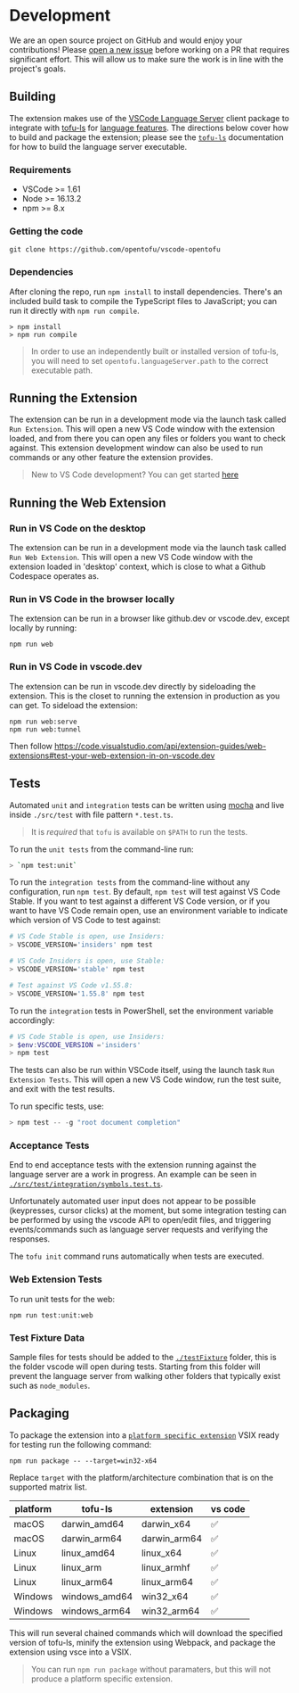 # Development

We are an open source project on GitHub and would enjoy your contributions! Please [open a new issue](https://github.com/opentofu/vscode-opentofu/issues) before working on a PR that requires significant effort. This will allow us to make sure the work is in line with the project's goals.

## Building

The extension makes use of the [VSCode Language Server](https://github.com/Microsoft/vscode-languageserver-node) client package to integrate with [tofu-ls](https://github.com/opentofu/tofu-ls) for [language features](https://code.visualstudio.com/api/language-extensions/programmatic-language-features). The directions below cover how to build and package the extension; please see the [`tofu-ls`](https://github.com/opentofu/tofu-ls) documentation for how to build the language server executable.

### Requirements

- VSCode >= 1.61
- Node >= 16.13.2
- npm >= 8.x

### Getting the code

```
git clone https://github.com/opentofu/vscode-opentofu
```

### Dependencies

After cloning the repo, run `npm install` to install dependencies. There's an included build task to compile the TypeScript files to JavaScript; you can run it directly with `npm run compile`.

```
> npm install
> npm run compile
```

> In order to use an independently built or installed version of tofu-ls, you will need to set `opentofu.languageServer.path` to the correct executable path.

## Running the Extension

The extension can be run in a development mode via the launch task called `Run Extension`. This will open a new VS Code window with the extension loaded, and from there you can open any files or folders you want to check against. This extension development window can also be used to run commands or any other feature the extension provides.

> New to VS Code development? You can get started [here](https://code.visualstudio.com/api/get-started/your-first-extension)

## Running the Web Extension

### Run in VS Code on the desktop

The extension can be run in a development mode via the launch task called `Run Web Extension`. This will open a new VS Code window with the extension loaded in 'desktop' context, which is close to what a Github Codespace operates as.

### Run in VS Code in the browser locally


The extension can be run in a browser like github.dev or vscode.dev, except locally by running:

```
npm run web
```

### Run in VS Code in vscode.dev

The extension can be run in vscode.dev directly by sideloading the extension. This is the closet to running the extension in production as you can get. To sideload the extension:

```
npm run web:serve
npm run web:tunnel
```

Then follow https://code.visualstudio.com/api/extension-guides/web-extensions#test-your-web-extension-in-on-vscode.dev

## Tests

Automated `unit` and `integration` tests can be written using [mocha](https://mochajs.org) and live inside `./src/test` with file pattern `*.test.ts`.

> It is *required* that `tofu` is available on `$PATH` to run the tests.

To run the `unit tests` from the command-line run:

```bash
> `npm test:unit`
```

To run the `integration tests` from the command-line without any configuration, run `npm test`. By default, `npm test` will test against VS Code Stable. If you want to test against a different VS Code version, or if you want to have VS Code remain open, use an environment variable to indicate which version of VS Code to test against:

```bash
# VS Code Stable is open, use Insiders:
> VSCODE_VERSION='insiders' npm test

# VS Code Insiders is open, use Stable:
> VSCODE_VERSION='stable' npm test

# Test against VS Code v1.55.8:
> VSCODE_VERSION='1.55.8' npm test
```

To run the `integration` tests in PowerShell, set the environment variable accordingly:

```powershell
# VS Code Stable is open, use Insiders:
> $env:VSCODE_VERSION ='insiders'
> npm test
```

The tests can also be run within VSCode itself, using the launch task `Run Extension Tests`. This will open a new VS Code window, run the test suite, and exit with the test results.

To run specific tests, use:


```powershell
> npm test -- -g "root document completion"
```


### Acceptance Tests

End to end acceptance tests with the extension running against the language server are a work in progress. An example can be seen in [`./src/test/integration/symbols.test.ts`](src/test/integration/symbols.test.ts).

Unfortunately automated user input does not appear to be possible (keypresses, cursor clicks) at the moment, but some integration testing can be performed by using the vscode API to open/edit files, and triggering events/commands such as language server requests and verifying the responses.

The `tofu init` command runs automatically when tests are executed.

### Web Extension Tests


To run unit tests for the web:

```
npm run test:unit:web
```

### Test Fixture Data

Sample files for tests should be added to the [`./testFixture`](testFixture/) folder, this is the folder vscode will open during tests. Starting from this folder will prevent the language server from walking other folders that typically exist such as `node_modules`.


## Packaging

To package the extension into a [`platform specific extension`](https://code.visualstudio.com/api/working-with-extensions/publishing-extension#platformspecific-extensions) VSIX ready for testing run the following command:

```
npm run package -- --target=win32-x64
```

Replace `target` with the platform/architecture combination that is on the supported matrix list.

platform | tofu-ls       | extension     | vs code
   --    |           --  |         --    | --
macOS    | darwin_amd64  | darwin_x64    | ✅
macOS    | darwin_arm64  | darwin_arm64  | ✅
Linux    | linux_amd64   | linux_x64     | ✅
Linux    | linux_arm     | linux_armhf   | ✅
Linux    | linux_arm64   | linux_arm64   | ✅
Windows  | windows_amd64 | win32_x64     | ✅
Windows  | windows_arm64 | win32_arm64   | ✅

This will run several chained commands which will download the specified version of tofu-ls, minify the extension using Webpack, and package the extension using vsce into a VSIX.

> You can run `npm run package` without paramaters, but this will not produce a platform specific extension.
